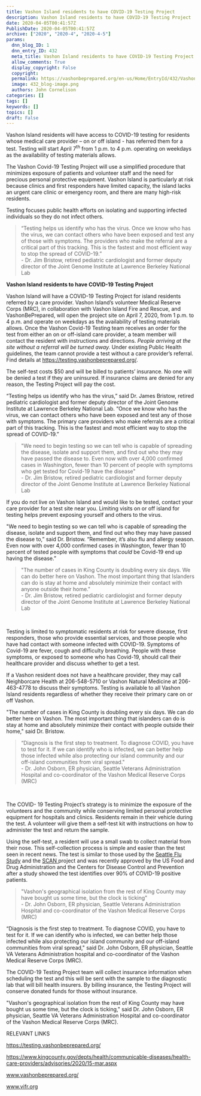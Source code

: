 ```yaml
---
title: Vashon Island residents to have COVID-19 Testing Project
description: Vashon Island residents to have COVID-19 Testing Project
date: 2020-04-05T00:41:57Z
PublishDate: 2020-04-05T00:41:57Z
archive: ["2020", "2020-4", "2020-4-5"]
params:
  dnn_blog_ID: 1
  dnn_entry_ID: 432
  meta_title: Vashon Island residents to have COVID-19 Testing Project
  allow_comments: True
  display_copyright: False
  copyright:
  permalink: https://vashonbeprepared.org/en-us/Home/EntryId/432/Vashon-Island-residents-to-have-COVID-19-Testing-Project
  image: 432_blog-image.png
  authors: John Cornelison
categories: []
tags: []
keywords: []
topics: []
draft: False
---
```


<p>Vashon Island residents will have access to COVID-19 testing for residents whose medical care provider – on or off island - has referred them for a test. Testing will start April 7<sup>th</sup> from 1 p.m. to 4 p.m. operating on weekdays as the availability of testing materials allows.<p>The Vashon Covid-19 Testing Project will use a simplified procedure that minimizes exposure of patients and volunteer staff and the need for precious personal protective equipment. Vashon Island is particularly at risk because clinics and first responders have limited capacity, the island lacks an urgent care clinic or emergency room, and there are many high-risk residents. <p>Testing focuses public health efforts on isolating and supporting infected individuals so they do not infect others. <blockquote><p>“Testing helps us identify who has the virus. Once we know who has the virus, we can contact others who have been exposed and test any of those with symptoms. The providers who make the referral are a critical part of this tracking. This is the fastest and most efficient way to stop the spread of COVID-19.”<br>- Dr. Jim Bristow, retired pediatric cardiologist and former deputy director of the Joint Genome Institute at Lawrence Berkeley National Lab</p></blockquote><p><b>Vashon Island residents to have COVID-19 Testing Project&nbsp; </b><p>Vashon Island will have a COVID-19 Testing Project for island residents referred by a care provider. Vashon Island’s volunteer Medical Reserve Corps (MRC), in collaboration with Vashon Island Fire and Rescue, and VashonBePrepared, will open the project site on April 7, 2020, from 1 p.m. to 4 p.m. and operate on weekdays as the availability of testing materials allows. Once the Vashon Covid-19 Testing team receives an order for the test from either an on or off-island care provider, a team member will contact the resident with instructions and directions. <em>People arriving at the site without a referral will be turned away.</em> Under existing Public Health guidelines, the team cannot provide a test without a care provider’s referral. Find details at <a href="https://testing.vashonbeprepared.org/">https://testing.vashonbeprepared.org/</a>. <p>The self-test costs $50 and will be billed to patients’ insurance. No one will be denied a test if they are uninsured. If insurance claims are denied for any reason, the Testing Project will pay the cost. <p>“Testing helps us identify who has the virus,” said Dr. James Bristow, retired pediatric cardiologist and former deputy director of the Joint Genome Institute at Lawrence Berkeley National Lab. “Once we know who has the virus, we can contact others who have been exposed and test any of those with symptoms. The primary care providers who make referrals are a critical part of this tracking. This is the fastest and most efficient way to stop the spread of COVID-19.”<blockquote><p>"We need to begin testing so we can tell who is capable of spreading the disease, isolate and support them, and find out who they may have passed the disease to. Even now with over 4,000 confirmed cases in Washington, fewer than 10 percent of people with symptoms who get tested for Covid-19 have the disease"<br>- Dr. Jim Bristow, retired pediatric cardiologist and former deputy director of the Joint Genome Institute at Lawrence Berkeley National Lab</p></blockquote><p>If you do not live on Vashon Island and would like to be tested, contact your care provider for a test site near you. Limiting visits on or off island for testing helps prevent exposing yourself and others to the virus.<p>"We need to begin testing so we can tell who is capable of spreading the disease, isolate and support them, and find out who they may have passed the disease to,” said Dr. Bristow. “Remember, it’s also flu and allergy season. Even now with over 4,000 confirmed cases in Washington, fewer than 10 percent of tested people with symptoms that <i>could</i> be Covid-19 end up having the disease.”<blockquote><p>"The number of cases in King County is doubling every six days. We can do better here on Vashon. The most important thing that Islanders can do is stay at home and absolutely minimize their contact with anyone outside their home."<br>- Dr. Jim Bristow, retired pediatric cardiologist and former deputy director of the Joint Genome Institute at Lawrence Berkeley National Lab</p></blockquote><p><br><p>Testing is limited to symptomatic residents at risk for severe disease, first responders, those who provide essential services, and those people who have had contact with someone infected with COVID-19. Symptoms of Covid-19 are fever, cough and difficulty breathing. People with these symptoms, or exposed to someone who has Covid-19, should call their healthcare provider and discuss whether to get a test. <p>If a Vashon resident does not have a healthcare provider, they may call Neighborcare Health at 206-548-5710 or Vashon Natural Medicine at 206-463-4778 to discuss their symptoms. Testing is available to all Vashon Island residents regardless of whether they receive their primary care on or off Vashon.

<p>"The number of cases in King County is doubling every six days. We can do better here on Vashon. The most important thing that islanders can do is stay at home and absolutely minimize their contact with people outside their home," said Dr. Bristow.<blockquote><p>“Diagnosis is the first step to treatment. To diagnose COVID, you have to test for it. If we can identify who is infected, we can better help those infected while also protecting our island community and our off-island communities from viral spread."<br>- Dr. John Osborn, ER physician, Seattle Veterans Administration Hospital and co-coordinator of the Vashon Medical Reserve Corps (MRC)</p></blockquote><p><br><p>The COVID- 19 Testing Project’s strategy is to minimize the exposure of the volunteers and the community while conserving limited personal protective equipment for hospitals and clinics. Residents remain in their vehicle during the test. A volunteer will give them a self-test kit with instructions on how to administer the test and return the sample. <p>Using the self-test, a resident will use a small swab to collect material from their nose. This self-collection process is simple and easier than the test seen in recent news. The test is similar to those used by the <a href="https://seattleflu.org/scan">Seattle Flu Study</a> and the <a href="https://publichealthinsider.com/2020/03/23/introducing-scan-the-greater-seattle-coronavirus-assessment-network/">SCAN</a><u> </u>project and was recently approved by the US Food and Drug Administration and the Centers for Disease Control and Prevention after a study showed the test identifies over 90% of COVID-19 positive patients. <blockquote><p>"Vashon's geographical isolation from the rest of King County may have bought us some time, but the clock is ticking"<br>- Dr. John Osborn, ER physician, Seattle Veterans Administration Hospital and co-coordinator of the Vashon Medical Reserve Corps (MRC)</p></blockquote><p>“Diagnosis is the first step to treatment. To diagnose COVID, you have to test for it. If we can identify who is infected, we can better help those infected while also protecting our island community and our off-island communities from viral spread," said Dr. John Osborn, ER physician, Seattle VA Veterans Administration hospital and co-coordinator of the Vashon Medical Reserve Corps (MRC).<p>The COVID-19 Testing Project team will collect insurance information when scheduling the test and this will be sent with the sample to the diagnostic lab that will bill health insurers. By billing insurance, the Testing Project will conserve donated funds for those without insurance.

<p>"Vashon's geographical isolation from the rest of King County may have bought us some time, but the clock is ticking," said Dr. John Osborn, ER physician, Seattle VA Veterans Administration Hospital and co-coordinator of the Vashon Medical Reserve Corps (MRC).<p>RELEVANT LINKS<p><a href="https://testing.vashonbeprepared.org/">https://testing.vashonbeprepared.org/</a>

<p><a href="https://www.kingcounty.gov/depts/health/communicable-diseases/health-care-providers/advisories/2020/15-mar.aspx">https://www.kingcounty.gov/depts/health/communicable-diseases/health-care-providers/advisories/2020/15-mar.aspx</a><p><a href="https://www.vashonbeprepared.org/">www.vashonbeprepared.org/</a>

<p><a href="http://www.vifr.org">www.vifr.org</a>
